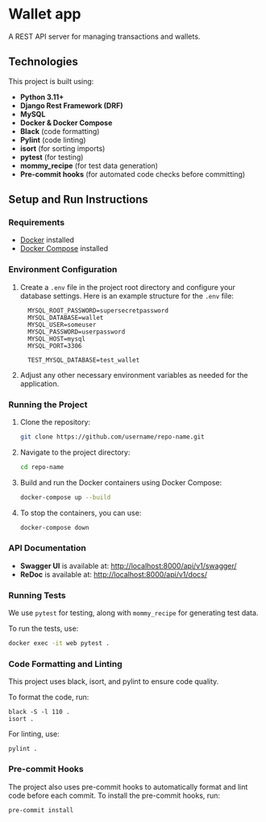 # Wallet app

A REST API server for managing transactions and wallets.

## Technologies

This project is built using:

- **Python 3.11+**
- **Django Rest Framework (DRF)**
- **MySQL**
- **Docker & Docker Compose**
- **Black** (code formatting)
- **Pylint** (code linting)
- **isort** (for sorting imports)
- **pytest** (for testing)
- **mommy_recipe** (for test data generation)
- **Pre-commit hooks** (for automated code checks before committing)

## Setup and Run Instructions

### Requirements

- [Docker](https://www.docker.com/get-started) installed
- [Docker Compose](https://docs.docker.com/compose/install/) installed

### Environment Configuration

1. Create a `.env` file in the project root directory and configure your database settings. Here is an example structure for the `.env` file:

    ```env
      MYSQL_ROOT_PASSWORD=supersecretpassword
      MYSQL_DATABASE=wallet
      MYSQL_USER=someuser
      MYSQL_PASSWORD=userpassword
      MYSQL_HOST=mysql
      MYSQL_PORT=3306
      
      TEST_MYSQL_DATABASE=test_wallet
    ```

2. Adjust any other necessary environment variables as needed for the application.

### Running the Project

1. Clone the repository:

    ```bash
    git clone https://github.com/username/repo-name.git
    ```

2. Navigate to the project directory:

    ```bash
    cd repo-name
    ```

3. Build and run the Docker containers using Docker Compose:

    ```bash
    docker-compose up --build
    ```

4. To stop the containers, you can use:

    ```bash
    docker-compose down
    ```

### API Documentation

- **Swagger UI** is available at: [http://localhost:8000/api/v1/swagger/](http://localhost:8000/api/v1/swagger/)
- **ReDoc** is available at: [http://localhost:8000/api/v1/docs/](http://localhost:8000/api/v1/docs/)

### Running Tests

We use `pytest` for testing, along with `mommy_recipe` for generating test data.

To run the tests, use:

```bash
docker exec -it web pytest .
```


### Code Formatting and Linting

This project uses black, isort, and pylint to ensure code quality.

To format the code, run:
```
black -S -l 110 .
isort .
```

For linting, use:
```
pylint .
```

### Pre-commit Hooks

The project also uses pre-commit hooks to automatically format and lint code before each commit. To install the pre-commit hooks, run:

```
pre-commit install
```